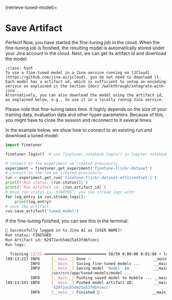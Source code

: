 (retrieve-tuned-model)=
# Save Artifact

Perfect!
Now, you have started the fine-tuning job in the cloud.
When the fine-tuning job is finished, the resulting model is automatically stored under your Jina account in the cloud.
Next, we can get its artifact id and download the model.

```{admonition} Managing fine-tuned models
:class: hint
To use a fine-tuned model in a Jina service running on [JCloud](https://github.com/jina-ai/jcloud), you do not need to download it.
Each model has a artifact id, which is sufficient to setup an encoding serivce as explained in the section {doc}`/walkthrough/integrate-with-jina`.
Alternatively, you can also download the model using the artifact id, as explained below, e.g., to use it in a locally runnig Jina service. 
```

Please note that fine-tuning takes time. It highly depends on the size of your training data, evaluation data and other hyper-parameters.
Because of this, you might have to close the session and reconnect to it several times.

In the example below, we show how to connect to an existing run and download a tuned model:

```python
import finetuner

finetuner.login()  # use finetuner.notebook_login() in Jupyter notebook or Google Colab

# connect to the experiment we created previously.
experiment = finetuner.get_experiment('finetune-flickr-dataset')
# connect to the run we created previously.
run = experiment.get_run('finetune-flickr-dataset-efficientnet-1')
print(f'Run status: {run.status()}')
print(f'Run artifact id: {run.artifact_id}')
# Once run status is `STARTED`, you can stream logs with:
for log_entry in run.stream_logs():
    print(log_entry)
# save the artifact.
run.save_artifact('tuned_model')
```

If the fine-tuning finished,
you can see this in the terminal:

```bash
🔐 Successfully logged in to Jina AI as [USER NAME]!
Run status: FINISHED
Run Artifact id: 62972acb5de25a53fdbfcecc
Run logs:

  Training [2/2] ━━━━━━━━━━━━━━━━━━━━━━━━━━━ 50/50 0:00:00 0:01:08 • loss: 0.050
[09:13:23] INFO     [__main__] Done ✨                           __main__.py:214
           INFO     [__main__] Saving fine-tuned models ...      __main__.py:217
           INFO     [__main__] Saving model 'model' in           __main__.py:228
                    /usr/src/app/tuned-models/model ...                         
           INFO     [__main__] Pushing saved model to Hubble ... __main__.py:232
[09:13:54] INFO     [__main__] Pushed model artifact ID:         __main__.py:238
                    '62972acb5de25a53fdbfcecc'                                  
           INFO     [__main__] Finished 🚀                       __main__.py:240```
```
